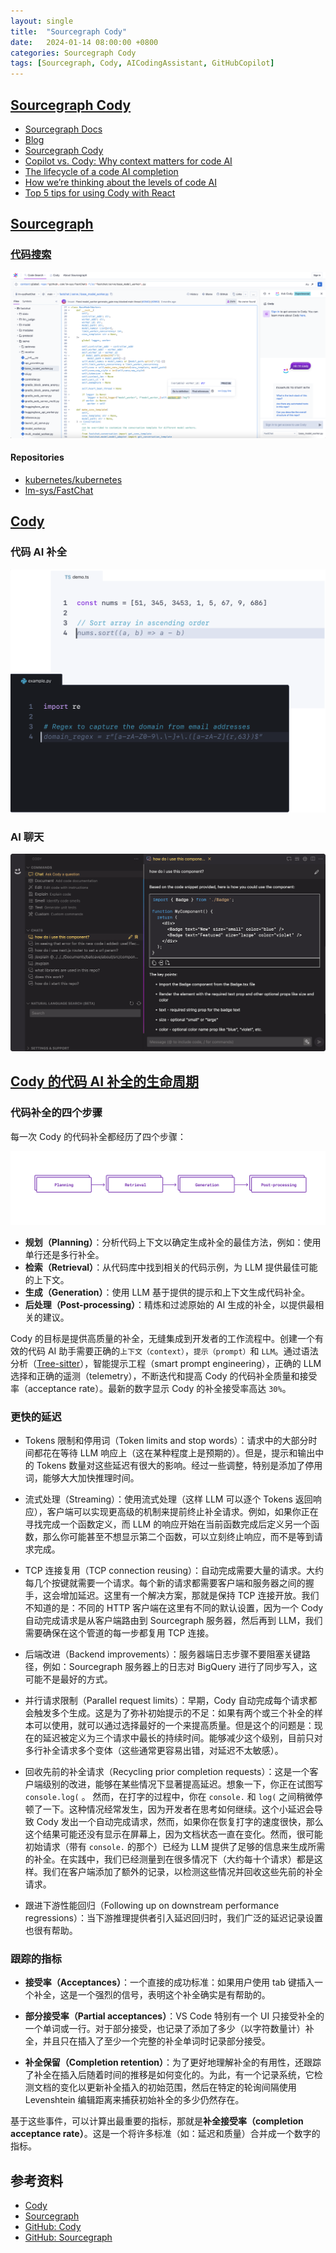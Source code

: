 ```yaml
---
layout: single
title:  "Sourcegraph Cody"
date:   2024-01-14 08:00:00 +0800
categories: Sourcegraph Cody
tags: [Sourcegraph, Cody, AICodingAssistant, GitHubCopilot]
---
```


## [Sourcegraph Cody](https://about.sourcegraph.com/)
- [Sourcegraph Docs](https://docs.sourcegraph.com/)
- [Blog](https://about.sourcegraph.com/blog)
- [Sourcegraph Cody](https://sourcegraph.com/blog/cody-is-generally-available)
- [Copilot vs. Cody: Why context matters for code AI](https://about.sourcegraph.com/blog/copilot-vs-cody-why-context-matters-for-code-ai)
- [The lifecycle of a code AI completion](https://about.sourcegraph.com/blog/the-lifecycle-of-a-code-ai-completion)
- [How we’re thinking about the levels of code AI](https://about.sourcegraph.com/blog/levels-of-code-ai)
- [Top 5 tips for using Cody with React](https://about.sourcegraph.com/blog/top-5-tips-for-using-cody-with-react)

## [Sourcegraph](https://sourcegraph.com/)
### [代码搜索](https://sourcegraph.com/search)
![](/images/2024/Cody/sourcegraph-code-search.png)

#### Repositories
- [kubernetes/kubernetes](https://sourcegraph.com/github.com/kubernetes/kubernetes)
- [lm-sys/FastChat](https://sourcegraph.com/github.com/lm-sys/FastChat)

## [Cody](https://sourcegraph.com/cody/chat)
### 代码 AI 补全
![](/images/2024/Cody/single-line-autocomplete.png)

### AI 聊天
![](/images/2024/Cody/cody-chat-interface.png)

## [Cody 的代码 AI 补全的生命周期](https://about.sourcegraph.com/blog/the-lifecycle-of-a-code-ai-completion)

### 代码补全的四个步骤
每一次 Cody 的代码补全都经历了四个步骤：

![](/images/2024/Cody/4-step-diagram.png)

- **规划（Planning）**：分析代码上下文以确定生成补全的最佳方法，例如：使用单行还是多行补全。
- **检索（Retrieval）**：从代码库中找到相关的代码示例，为 LLM 提供最佳可能的上下文。
- **生成（Generation）**：使用 LLM 基于提供的提示和上下文生成代码补全。
- **后处理（Post-processing）**：精炼和过滤原始的 AI 生成的补全，以提供最相关的建议。

Cody 的目标是提供高质量的补全，无缝集成到开发者的工作流程中。创建一个有效的代码 AI 助手需要正确的`上下文（context）`，`提示（prompt）`和 `LLM`。通过语法分析（[Tree-sitter](https://tree-sitter.github.io/tree-sitter/)），智能提示工程（smart prompt engineering），正确的 LLM 选择和正确的遥测（telemetry），不断迭代和提高 Cody 的代码补全质量和接受率（acceptance rate）。最新的数字显示 Cody 的补全接受率高达 `30%`。

### 更快的延迟
- Tokens 限制和停用词（Token limits and stop words）：请求中的大部分时间都花在等待 LLM 响应上（这在某种程度上是预期的）。但是，提示和输出中的 Tokens 数量对这些延迟有很大的影响。经过一些调整，特别是添加了停用词，能够大大加快推理时间。

- 流式处理（Streaming）：使用流式处理（这样 LLM 可以逐个 Tokens 返回响应），客户端可以实现更高级的机制来提前终止补全请求。例如，如果你正在寻找完成一个函数定义，而 LLM 的响应开始在当前函数完成后定义另一个函数，那么你可能甚至不想显示第二个函数，可以立刻终止响应，而不是等到请求完成。

- TCP 连接复用（TCP connection reusing）：自动完成需要大量的请求。大约每几个按键就需要一个请求。每个新的请求都需要客户端和服务器之间的握手，这会增加延迟。这里有一个解决方案，那就是保持 TCP 连接开放。我们不知道的是：不同的 HTTP 客户端在这里有不同的默认设置，因为一个 Cody 自动完成请求是从客户端路由到 Sourcegraph 服务器，然后再到 LLM，我们需要确保在这个管道的每一步都复用 TCP 连接。

- 后端改进（Backend improvements）：服务器端日志步骤不要阻塞关键路径，例如：Sourcegraph 服务器上的日志对 BigQuery 进行了同步写入，这可能不是最好的方式。

- 并行请求限制（Parallel request limits）：早期，Cody 自动完成每个请求都会触发多个生成。这是为了弥补初始提示的不足：如果有两个或三个补全的样本可以使用，就可以通过选择最好的一个来提高质量。但是这个的问题是：现在的延迟被定义为三个请求中最长的持续时间。能够减少这个级别，目前只对多行补全请求多个变体（这些通常更容易出错，对延迟不太敏感）。

- 回收先前的补全请求（Recycling prior completion requests）：这是一个客户端级别的改进，能够在某些情况下显著提高延迟。想象一下，你正在试图写 `console.log(` 。 然而，在打字的过程中，你在 `console.` 和 `log(` 之间稍微停顿了一下。这种情况经常发生，因为开发者在思考如何继续。这个小延迟会导致 Cody 发出一个自动完成请求，然而，如果你在恢复打字的速度很快，那么这个结果可能还没有显示在屏幕上，因为文档状态一直在变化。然而，很可能初始请求（带有 `console.` 的那个）已经为 LLM 提供了足够的信息来生成所需的补全。在实践中，我们已经测量到在很多情况下（大约每十个请求）都是这样。我们在客户端添加了额外的记录，以检测这些情况并回收这些先前的补全请求。

- 跟进下游性能回归（Following up on downstream performance regressions）：当下游推理提供者引入延迟回归时，我们广泛的延迟记录设置也很有帮助。

### 跟踪的指标
- **接受率（Acceptances）**：一个直接的成功标准：如果用户使用 tab 键插入一个补全，这是一个强烈的信号，表明这个补全确实是有帮助的。

- **部分接受率（Partial acceptances）**：VS Code 特别有一个 UI 只接受补全的一个单词或一行。对于部分接受，也记录了添加了多少（以字符数量计）补全，并且只在插入了至少一个完整的补全单词时记录部分接受。

- **补全保留（Completion retention）**：为了更好地理解补全的有用性，还跟踪了补全在插入后随着时间的推移是如何变化的。为此，有一个记录系统，它检测文档的变化以更新补全插入的初始范围，然后在特定的轮询间隔使用 Levenshtein 编辑距离来捕获初始补全的多少仍然存在。

基于这些事件，可以计算出最重要的指标，那就是**补全接受率（completion acceptance rate）**。这是一个将许多标准（如：延迟和质量）合并成一个数字的指标。

## 参考资料
- [Cody](https://about.sourcegraph.com/cody)
- [Sourcegraph](https://about.sourcegraph.com/code-search)
- [GitHub: Cody](https://github.com/sourcegraph/cody)
- [GitHub: Sourcegraph](https://github.com/sourcegraph/sourcegraph)
